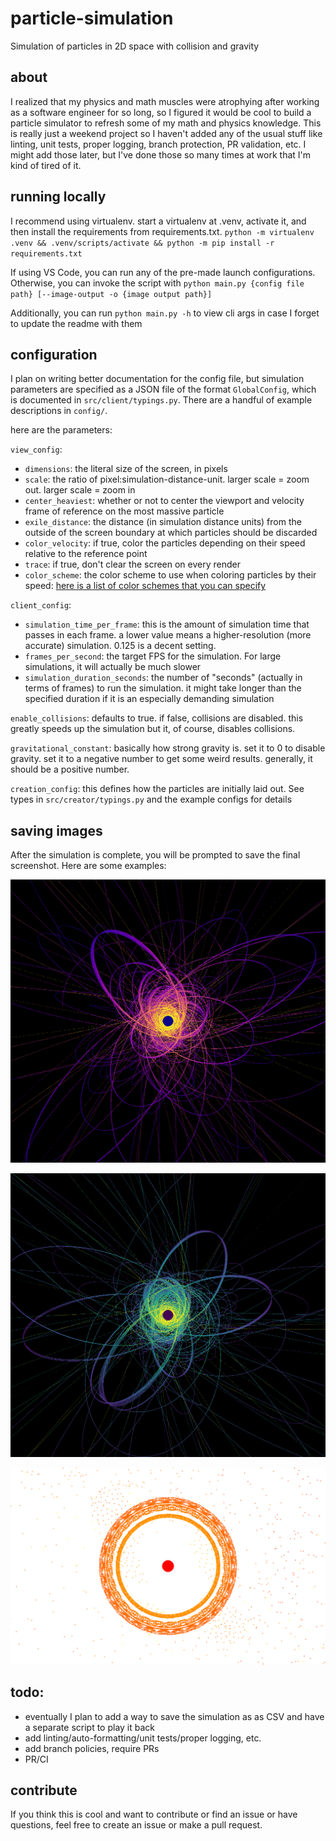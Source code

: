 # particle-simulation
Simulation of particles in 2D space with collision and gravity

## about
I realized that my physics and math muscles were atrophying after working as a software engineer for so long, so I figured it would be cool to build a particle simulator to refresh some of my math and physics knowledge. This is really just a weekend project so I haven't added any of the usual stuff like linting, unit tests, proper logging, branch protection, PR validation, etc. I might add those later, but I've done those so many times at work that I'm kind of tired of it.

## running locally
I recommend using virtualenv. start a virtualenv at .venv, activate it, and then install the requirements from requirements.txt.
`python -m virtualenv .venv && .venv/scripts/activate && python -m pip install -r requirements.txt`

If using VS Code, you can run any of the pre-made launch configurations. Otherwise, you can invoke the script with
`python main.py {config file path} [--image-output -o {image output path}]`

Additionally, you can run `python main.py -h` to view cli args in case I forget to update the readme with them

## configuration
I plan on writing better documentation for the config file, but simulation parameters are specified as a JSON file of the format `GlobalConfig`, which is documented in `src/client/typings.py`. There are a handful of example descriptions in `config/`. 

here are the parameters:

`view_config`:
- `dimensions`: the literal size of the screen, in pixels
- `scale`: the ratio of pixel:simulation-distance-unit. larger scale = zoom out. larger scale = zoom in
- `center_heaviest`: whether or not to center the viewport and velocity frame of reference on the most massive particle
- `exile_distance`: the distance (in simulation distance units) from the outside of the screen boundary at which particles should be discarded
- `color_velocity`: if true,  color the particles depending on their speed relative to the reference point
- `trace`: if true, don't clear the screen on every render
- `color_scheme`: the color scheme to use when coloring particles by their speed: [here is a list of color schemes that you can specify](https://matplotlib.org/stable/gallery/color/colormap_reference.html#sphx-glr-gallery-color-colormap-reference-py)

`client_config`:
- `simulation_time_per_frame`: this is the amount of simulation time that passes in each frame. a lower value means a higher-resolution (more accurate) simulation. 0.125 is a decent setting.
- `frames_per_second`: the target FPS for the simulation. For large simulations, it will actually be much slower
- `simulation_duration_seconds`: the number of "seconds" (actually in terms of frames) to run the simulation. it might take longer than the specified duration if it is an especially demanding simulation

`enable_collisions`: defaults to true. if false, collisions are disabled. this greatly speeds up the simulation but it, of course, disables collisions.

`gravitational_constant`: basically how strong gravity is. set it to 0 to disable gravity. set it to a negative number to get some weird results. generally, it should be a positive number.

`creation_config`: this defines how the particles are initially laid out. See types in `src/creator/typings.py` and the example configs for details


## saving images
After the simulation is complete, you will be prompted to save the final screenshot.
Here are some examples:

![An example with high simulation resolution and the "magma" color scheme](./example_images/example_high_res.png)

![An example with the "viridis" color scheme](./example_images/example_viridis.png)

![An example with very low simulation resolution, collisions disabled, and the "autumn" color scheme](./example_images/no_collisions_low_res.png)

## todo: 
- eventually I plan to add a way to save the simulation as as CSV and have a separate script to play it back
- add linting/auto-formatting/unit tests/proper logging, etc.
- add branch policies, require PRs
- PR/CI

## contribute
If you think this is cool and want to contribute or find an issue or have questions, feel free to create an issue or make a pull request.